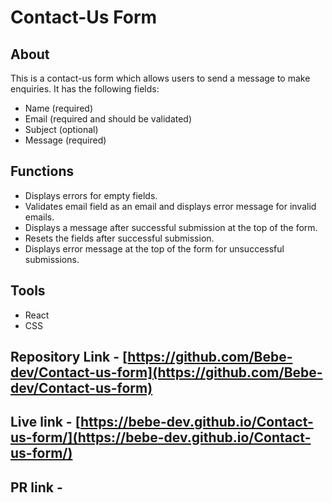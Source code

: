 # Contact-Us Form
## About
   This is a contact-us form which allows users to send a message to make enquiries. It has the following fields:
   - Name (required)
   - Email (required and should be validated)
   - Subject (optional)
   - Message (required)
## Functions
  - Displays errors for empty fields.
  - Validates email field as an email and displays error message for invalid emails.
  - Displays a message after successful submission at the top of the form.
  - Resets the fields after successful submission.
  - Displays error message at the top of the form for unsuccessful submissions.
  
## Tools 
  - React
  - CSS

## Repository Link - [https://github.com/Bebe-dev/Contact-us-form](https://github.com/Bebe-dev/Contact-us-form)
## Live link - [https://bebe-dev.github.io/Contact-us-form/](https://bebe-dev.github.io/Contact-us-form/)
## PR link - []()